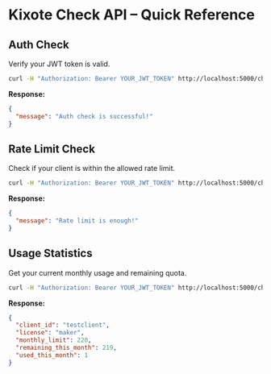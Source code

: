 # Kixote Check API – Quick Reference

## Auth Check

Verify your JWT token is valid.

```sh
curl -H "Authorization: Bearer YOUR_JWT_TOKEN" http://localhost:5000/check/auth
```


**Response:**

```json
{
  "message": "Auth check is successful!"
}
```
## Rate Limit Check

Check if your client is within the allowed rate limit.

```sh
curl -H "Authorization: Bearer YOUR_JWT_TOKEN" http://localhost:5000/check/limit
```

**Response:**

```json
{
  "message": "Rate limit is enough!"
}
```

## Usage Statistics

Get your current monthly usage and remaining quota.

```sh
curl -H "Authorization: Bearer YOUR_JWT_TOKEN" http://localhost:5000/check/rate
```

**Response:**

```json
{
  "client_id": "testclient",
  "license": "maker",
  "monthly_limit": 220,
  "remaining_this_month": 219,
  "used_this_month": 1
}
```